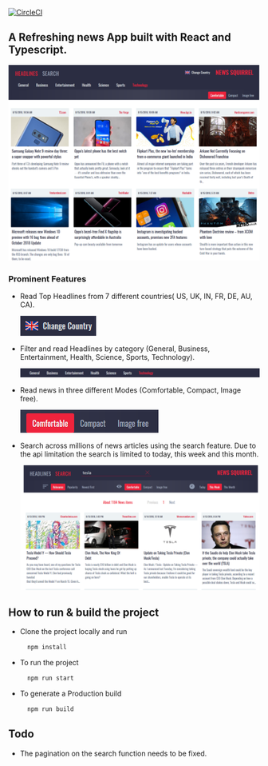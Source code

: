 [![CircleCI](https://circleci.com/gh/prabhuignoto/newsquirrel/tree/master.svg?style=svg)](https://circleci.com/gh/prabhuignoto/newsquirrel/tree/master)

## A Refreshing news App built with React and Typescript.

![app_logo](/readme-assets/app-front.png)

### Prominent Features

- Read Top Headlines from 7 different countries( US, UK, IN, FR, DE, AU, CA).
  
  ![](/readme-assets/2018-08-15-11-46-27.png)

- Filter and read Headlines by category (General, Business, Entertainment, Health, Science,     Sports, Technology).
  
  ![](/readme-assets/2018-08-15-11-47-27.png)

- Read news in three different Modes (Comfortable, Compact, Image free).
  
  ![](/readme-assets/2018-08-15-11-47-56.png)

- Search across millions of news articles using the search feature. Due to the api limitation the search is limited to today, this week and this month.
  
  ![](/readme-assets/2018-08-15-11-49-50.png)

## How to run & build the project
- Clone the project locally and run
  ```javascript
    npm install
  ```
- To run the project
  ```javascript
    npm run start
  ```
- To generate a Production build
  ```javascript
    npm run build
  ```  
## Todo

- The pagination on the search function needs to be fixed.